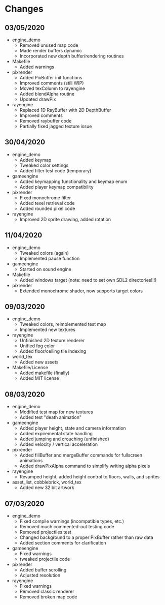 # Changes
## 03/05/2020
- engine_demo
    - Removed unused map code
    - Made render buffers dynamic
    - Incorporated new depth buffer/rendering routines
- Makefile
    - Added warnings
- pixrender
    - Added PixBuffer init functions
    - Improved comments (still WIP)
    - Moved texColumn to rayengine
    - Added blendAlpha routine
    - Updated drawPix
- rayengine
    - Replaced 1D RayBuffer with 2D DepthBuffer
    - Improved comments
    - Removed raybuffer code
    - Partially fixed jagged texture issue
## 30/04/2020
- engine_demo
    - Added keymap
    - Tweaked color settings
    - Added filter test code (temporary)
- gameengine
    - Added keymapping functionality and keymap enum
    - Added player keymap compatibility
- pixrender
    - Fixed monochrome filter
    - Added texel retrieval code
    - Added rounded pixel code
- rayengine
    - Improved 2D sprite drawing, added rotation
## 11/04/2020
- engine_demo
    - Tweaked colors (again)
    - Implemented pause function
- gameengine
    - Started on sound engine
- Makefile
    - Added windows target (note: need to set own SDL2 directories!!!)
- pixrender
    - Extended monochrome shader, now supports target colors
## 09/03/2020
- engine_demo
    - Tweaked colors, reimplemented test map
    - Implemented new textures
- rayengine
    - Unfinished 2D texture renderer
    - Unified fog color
    - Added floor/ceiling tile indexing
- world_tex
    - Added new assets
- Makefile/License
    - Added makefile (finally)
    - Added MIT license
## 08/03/2020
- engine_demo
    - Modified test map for new textures
    - Added test "death animation"
- gameengine
    - Added player height, state and camera information
    - Added expiremental state handling
    - Added jumping and crouching (unfinished)
    - Added velocity / vertical acceleration
- pixrender
    - Added fillBuffer and mergeBuffer commands for fullscreen animations
    - Added drawPixAlpha command to simplify writing alpha pixels
- rayengine
    - Revamped height, added height control to floors, walls, and sprites
- asset_list, cobblebrick, world_tex
    - Added new 32 bit artwork
## 07/03/2020
- engine_demo
    - Fixed compile warnings (incompatible types, etc.)
    - Removed much commented-out testing code
    - Removed projectiles test
    - Changed background to a proper PixBuffer rather than raw data
    - Added section comments for clarification
- gameengine
    - Fixed warnings
    - tweaked projectile code
- pixrender
    - Added buffer scrolling
    - Adjusted resolution
- rayengine
    - Fixed warnings
    - Removed classic renderer
    - Removed broken map code
